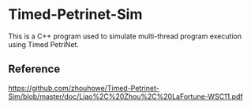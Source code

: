 # Timed-Petrinet-Sim
This is a C++ program used to simulate multi-thread program execution using Timed PetriNet.

## Reference
https://github.com/zhouhowe/Timed-Petrinet-Sim/blob/master/doc/Liao%2C%20Zhou%2C%20LaFortune-WSC11.pdf
